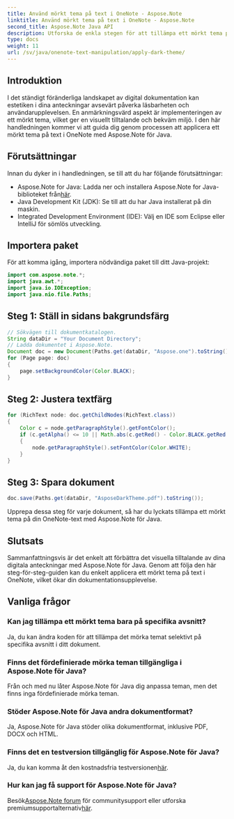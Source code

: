 ```yaml
---
title: Använd mörkt tema på text i OneNote - Aspose.Note
linktitle: Använd mörkt tema på text i OneNote - Aspose.Note
second_title: Aspose.Note Java API
description: Utforska de enkla stegen för att tillämpa ett mörkt tema på din OneNote-text med Aspose.Note för Java. Förhöj din digitala dokumentationsupplevelse utan ansträngning.
type: docs
weight: 11
url: /sv/java/onenote-text-manipulation/apply-dark-theme/
---
```

## Introduktion
I det ständigt föränderliga landskapet av digital dokumentation kan estetiken i dina anteckningar avsevärt påverka läsbarheten och användarupplevelsen. En anmärkningsvärd aspekt är implementeringen av ett mörkt tema, vilket ger en visuellt tilltalande och bekväm miljö. I den här handledningen kommer vi att guida dig genom processen att applicera ett mörkt tema på text i OneNote med Aspose.Note för Java.
## Förutsättningar
Innan du dyker in i handledningen, se till att du har följande förutsättningar:
-  Aspose.Note for Java: Ladda ner och installera Aspose.Note for Java-biblioteket från[här](https://releases.aspose.com/note/java/).
- Java Development Kit (JDK): Se till att du har Java installerat på din maskin.
- Integrated Development Environment (IDE): Välj en IDE som Eclipse eller IntelliJ för sömlös utveckling.
## Importera paket
För att komma igång, importera nödvändiga paket till ditt Java-projekt:
```java
import com.aspose.note.*;
import java.awt.*;
import java.io.IOException;
import java.nio.file.Paths;
```
## Steg 1: Ställ in sidans bakgrundsfärg
```java
// Sökvägen till dokumentkatalogen.
String dataDir = "Your Document Directory";
// Ladda dokumentet i Aspose.Note.
Document doc = new Document(Paths.get(dataDir, "Aspose.one").toString());
for (Page page: doc)
{
    page.setBackgroundColor(Color.BLACK);
}
```
## Steg 2: Justera textfärg
```java
for (RichText node: doc.getChildNodes(RichText.class))
{
    Color c = node.getParagraphStyle().getFontColor();
    if (c.getAlpha() <= 10 || Math.abs(c.getRed() - Color.BLACK.getRed()) + Math.abs(c.getGreen() - Color.BLACK.getGreen()) + Math.abs(c.getBlue() - Color.BLACK.getBlue()) <= 30)
    {
        node.getParagraphStyle().setFontColor(Color.WHITE);
    }
}
```
## Steg 3: Spara dokument
```java
doc.save(Paths.get(dataDir, "AsposeDarkTheme.pdf").toString());
```
Upprepa dessa steg för varje dokument, så har du lyckats tillämpa ett mörkt tema på din OneNote-text med Aspose.Note för Java.
## Slutsats
Sammanfattningsvis är det enkelt att förbättra det visuella tilltalande av dina digitala anteckningar med Aspose.Note för Java. Genom att följa den här steg-för-steg-guiden kan du enkelt applicera ett mörkt tema på text i OneNote, vilket ökar din dokumentationsupplevelse.
## Vanliga frågor
### Kan jag tillämpa ett mörkt tema bara på specifika avsnitt?
Ja, du kan ändra koden för att tillämpa det mörka temat selektivt på specifika avsnitt i ditt dokument.
### Finns det fördefinierade mörka teman tillgängliga i Aspose.Note för Java?
Från och med nu låter Aspose.Note för Java dig anpassa teman, men det finns inga fördefinierade mörka teman.
### Stöder Aspose.Note för Java andra dokumentformat?
Ja, Aspose.Note för Java stöder olika dokumentformat, inklusive PDF, DOCX och HTML.
### Finns det en testversion tillgänglig för Aspose.Note för Java?
 Ja, du kan komma åt den kostnadsfria testversionen[här](https://releases.aspose.com/).
### Hur kan jag få support för Aspose.Note för Java?
 Besök[Aspose.Note forum](https://forum.aspose.com/c/note/28) för communitysupport eller utforska premiumsupportalternativ[här](https://purchase.aspose.com/temporary-license/).